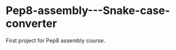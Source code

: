 Pep8-assembly---Snake-case-converter
====================================

First project for Pep8 assembly course.
